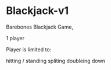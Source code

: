 # Blackjack-v1
Barebones Blackjack Game,

1 player

Player is limited to:

   hitting / standing
   spliting
   doubleing down

 
